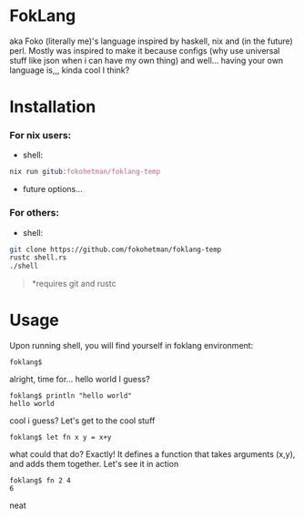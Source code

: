 # FokLang
aka Foko (literally me)'s language inspired by haskell, nix and (in the future) perl. Mostly was inspired to make it because configs (why use universal stuff like json when i can have my own thing) and well... having your own language is,,, kinda cool I think?

# Installation
### For nix users:
* shell:
```nix
nix run gitub:fokohetman/foklang-temp
```
* future options...
### For others:
* shell:
```sh
git clone https://github.com/fokohetman/foklang-temp
rustc shell.rs
./shell
```
> *requires git and rustc

# Usage
Upon running shell, you will find yourself in foklang environment:
```
foklang$ 
```

alright, time for... hello world I guess?
```
foklang$ println "hello world"
hello world
```
cool i guess? Let's get to the cool stuff
```
foklang$ let fn x y = x+y
```
what could that do? Exactly! It defines a function that takes arguments (x,y), and adds them together.
Let's see it in action
```
foklang$ fn 2 4
6
```
neat
